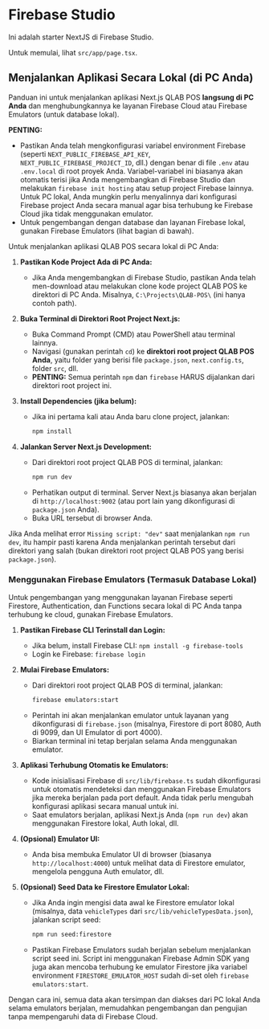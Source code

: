 
# Firebase Studio

Ini adalah starter NextJS di Firebase Studio.

Untuk memulai, lihat `src/app/page.tsx`.

## Menjalankan Aplikasi Secara Lokal (di PC Anda)

Panduan ini untuk menjalankan aplikasi Next.js QLAB POS **langsung di PC Anda** dan menghubungkannya ke layanan Firebase Cloud atau Firebase Emulators (untuk database lokal).

**PENTING:**
*   Pastikan Anda telah mengkonfigurasi variabel environment Firebase (seperti `NEXT_PUBLIC_FIREBASE_API_KEY`, `NEXT_PUBLIC_FIREBASE_PROJECT_ID`, dll.) dengan benar di file `.env` atau `.env.local` di root proyek Anda. Variabel-variabel ini biasanya akan otomatis terisi jika Anda mengembangkan di Firebase Studio dan melakukan `firebase init hosting` atau setup project Firebase lainnya. Untuk PC lokal, Anda mungkin perlu menyalinnya dari konfigurasi Firebase project Anda secara manual agar bisa terhubung ke Firebase Cloud jika tidak menggunakan emulator.
*   Untuk pengembangan dengan database dan layanan Firebase lokal, gunakan Firebase Emulators (lihat bagian di bawah).

Untuk menjalankan aplikasi QLAB POS secara lokal di PC Anda:

1.  **Pastikan Kode Project Ada di PC Anda:**
    *   Jika Anda mengembangkan di Firebase Studio, pastikan Anda telah men-download atau melakukan clone kode project QLAB POS ke direktori di PC Anda. Misalnya, `C:\Projects\QLAB-POS\` (ini hanya contoh path).

2.  **Buka Terminal di Direktori Root Project Next.js:**
    *   Buka Command Prompt (CMD) atau PowerShell atau terminal lainnya.
    *   Navigasi (gunakan perintah `cd`) ke **direktori root project QLAB POS Anda**, yaitu folder yang berisi file `package.json`, `next.config.ts`, folder `src`, dll.
    *   **PENTING:** Semua perintah `npm` dan `firebase` HARUS dijalankan dari direktori root project ini.

3.  **Install Dependencies (jika belum):**
    *   Jika ini pertama kali atau Anda baru clone project, jalankan:
        ```bash
        npm install
        ```

4.  **Jalankan Server Next.js Development:**
    *   Dari direktori root project QLAB POS di terminal, jalankan:
        ```bash
        npm run dev
        ```
    *   Perhatikan output di terminal. Server Next.js biasanya akan berjalan di `http://localhost:9002` (atau port lain yang dikonfigurasi di `package.json` Anda).
    *   Buka URL tersebut di browser Anda.

Jika Anda melihat error `Missing script: "dev"` saat menjalankan `npm run dev`, itu hampir pasti karena Anda menjalankan perintah tersebut dari direktori yang salah (bukan direktori root project QLAB POS yang berisi `package.json`).

### Menggunakan Firebase Emulators (Termasuk Database Lokal)

Untuk pengembangan yang menggunakan layanan Firebase seperti Firestore, Authentication, dan Functions secara lokal di PC Anda tanpa terhubung ke cloud, gunakan Firebase Emulators.

1.  **Pastikan Firebase CLI Terinstall dan Login:**
    *   Jika belum, install Firebase CLI: `npm install -g firebase-tools`
    *   Login ke Firebase: `firebase login`

2.  **Mulai Firebase Emulators:**
    *   Dari direktori root project QLAB POS di terminal, jalankan:
        ```bash
        firebase emulators:start
        ```
    *   Perintah ini akan menjalankan emulator untuk layanan yang dikonfigurasi di `firebase.json` (misalnya, Firestore di port 8080, Auth di 9099, dan UI Emulator di port 4000).
    *   Biarkan terminal ini tetap berjalan selama Anda menggunakan emulator.

3.  **Aplikasi Terhubung Otomatis ke Emulators:**
    *   Kode inisialisasi Firebase di `src/lib/firebase.ts` sudah dikonfigurasi untuk otomatis mendeteksi dan menggunakan Firebase Emulators jika mereka berjalan pada port default. Anda tidak perlu mengubah konfigurasi aplikasi secara manual untuk ini.
    *   Saat emulators berjalan, aplikasi Next.js Anda (`npm run dev`) akan menggunakan Firestore lokal, Auth lokal, dll.

4.  **(Opsional) Emulator UI:**
    *   Anda bisa membuka Emulator UI di browser (biasanya `http://localhost:4000`) untuk melihat data di Firestore emulator, mengelola pengguna Auth emulator, dll.

5.  **(Opsional) Seed Data ke Firestore Emulator Lokal:**
    *   Jika Anda ingin mengisi data awal ke Firestore emulator lokal (misalnya, data `vehicleTypes` dari `src/lib/vehicleTypesData.json`), jalankan script seed:
        ```bash
        npm run seed:firestore
        ```
    *   Pastikan Firebase Emulators sudah berjalan sebelum menjalankan script seed ini. Script ini menggunakan Firebase Admin SDK yang juga akan mencoba terhubung ke emulator Firestore jika variabel environment `FIRESTORE_EMULATOR_HOST` sudah di-set oleh `firebase emulators:start`.

Dengan cara ini, semua data akan tersimpan dan diakses dari PC lokal Anda selama emulators berjalan, memudahkan pengembangan dan pengujian tanpa mempengaruhi data di Firebase Cloud.

